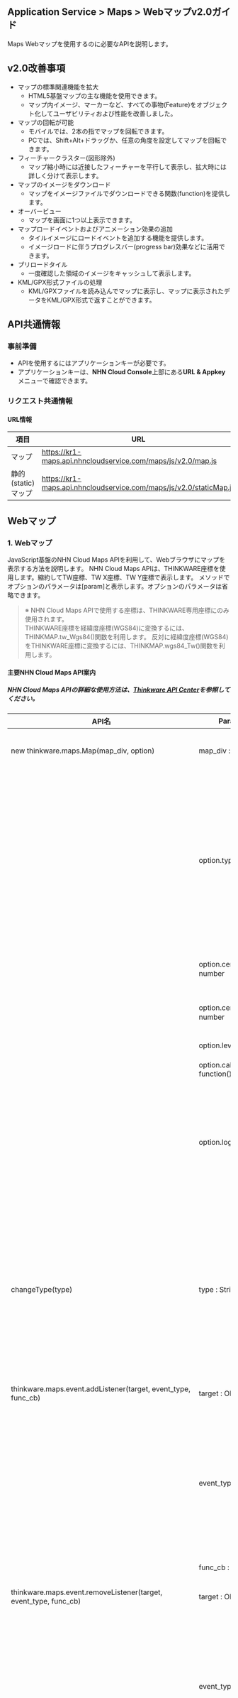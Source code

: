 ## Application Service > Maps > Webマップv2.0ガイド

Maps Webマップを使用するのに必要なAPIを説明します。

## v2.0改善事項
* マップの標準関連機能を拡大
  * HTML5基盤マップの主な機能を使用できます。
  * マップ内イメージ、マーカーなど、すべての事物(Feature)をオブジェクト化してユーザビリティおよび性能を改善しました。
* マップの回転が可能
  * モバイルでは、2本の指でマップを回転できます。
  * PCでは、Shift+Alt+ドラッグか、任意の角度を設定してマップを回転できます。
* フィーチャークラスター(図形除外)
  * マップ縮小時には近接したフィーチャーを平行して表示し、拡大時には詳しく分けて表示します。
* マップのイメージをダウンロード
  * マップをイメージファイルでダウンロードできる関数(function)を提供します。
* オーバービュー
  * マップを画面に1つ以上表示できます。
* マップロードイベントおよびアニメーション効果の追加
  * タイルイメージにロードイベントを追加する機能を提供します。
  * イメージロードに伴うプログレスバー(progress bar)効果などに活用できます。
* プリロードタイル
  * 一度確認した領域のイメージをキャッシュして表示します。
* KML/GPX形式ファイルの処理
  * KML/GPXファイルを読み込んでマップに表示し、マップに表示されたデータをKML/GPX形式で返すことができます。

## API共通情報

### 事前準備
- APIを使用するにはアプリケーションキーが必要です。
- アプリケーションキーは、**NHN Cloud Console**上部にある**URL & Appkey**メニューで確認できます。

### リクエスト共通情報

#### URL情報

| 項目 | URL                                      |
| --------- | ---------------------------------------- |
| マップ | https://kr1-maps.api.nhncloudservice.com/maps/js/v2.0/map.js |
| 静的(static)マップ | https://kr1-maps.api.nhncloudservice.com/maps/js/v2.0/staticMap.js |

## Webマップ

### 1. Webマップ

JavaScript基盤のNHN Cloud Maps APIを利用して、Webブラウザにマップを表示する方法を説明します。
NHN Cloud Maps APIは、THINKWARE座標を使用します。縮約してTW座標、TW X座標、TW Y座標で表示します。
メソッドでオプションのパラメータは[param]と表示します。オプションのパラメータは省略できます。

> ※ NHN Cloud Maps APIで使用する座標は、THINKWARE専用座標にのみ使用されます。
> <br>THINKWARE座標を経緯度座標(WGS84)に変換するには、THINKMAP.tw_Wgs84()関数を利用します。
> 反対に経緯度座標(WGS84)をTHINKWARE座標に変換するには、THINKMAP.wgs84_Tw()関数を利用します。

#### 主要NHN Cloud Maps API案内
##### NHN Cloud Maps APIの詳細な使用方法は、<a href="http://developers1.inavi.com:8086?key=19b6272o5" target="_blank" rel="nofollow">Thinkware API Center</a>を参照してください。

| API名                                 | Parameter                        | Returns                                  | 説明                              |
| ---------------------------------------- | -------------------------------- | ---------------------------------------- | ---------------------------------------- |
| new thinkware.maps.Map(map_div, option)  | map_div : String                 |                                          | マップを表示するDOM要素(element)または要素のID             |
|                                          | option.type：String             |                                          | マップのタイプ <br> 'i'：一般マップ、<br> 'm'：モバイルマップ、<br> 's'：要約マップ、<br> 'a'：航空写真、<br> 'm_a'：モバイル航空写真、<br> 's_a'：要約航空写真、<br> 'hybrid'：航空<br>default：'i' |
|                                          | option.center.twX：number       |                                          | マップ中心のX座標：THINKWARE座標単位          |
|                                          | option.center.twY：number       |                                          | マップ中心のY座標：THINKWARE座標単位          |
|                                          | option.level : number            |                                          | マップのレベル                          |
|                                          | option.callback : function()     |                                          | 初期化後に実行する関数                     |
|                                          | option.logo : String             |                                          | ロゴを表示する位置<br> top-left,<br>  top-center,<br>  top-right,<br>  center-left,<br>  center-center,<br>  center-right,<br>  bottom-left,<br>  bottom-center,<br>  bottom-right |
| changeType(type)                         | type : String                    |                                          | マップのタイプ <br> 'i'：一般マップ、<br> 'm'：モバイルマップ、<br> 's'：要約マップ、<br> 'a'：航空写真、<br> 'm_a'：モバイル航空写真、<br> 's_a'：要約航空写真、<br> 'hybrid'：航空<br>default：'i' |
| thinkware.maps.event.addListener(target, event_type, func_cb) | target : Object                  |                                          | リスナーを追加する対象オブジェクト                  |
|                                          | event_type : String              |                                          | wheelup, <br> wheeldown, <br> wheel, <br>zoomend, <br>movestart, <br>move, <br>moveend, <br>tileloadstart, <br>tileloadend, <br>tileloaderror, <br>click, <br>dblclick, <br>rightclick, <br>mousemove, <br>mouseup, <br>mousedown |
|                                          | func_cb : function()             |                                          | 登録するリスナー                         |
| thinkware.maps.event.removeListener(target, event_type, func_cb) | target : Object                  |                                          | リスナーを削除する対象オブジェクト                  |
|                                          | event_type : String              |                                          | wheelup, <br> wheeldown, <br> wheel, <br>zoomend, <br>movestart, <br>move, <br>moveend, <br>tileloadstart, <br>tileloadend, <br>tileloaderror, <br>click, <br>dblclick, <br>rightclick, <br>mousemove, <br>mouseup, <br>mousedown |
|                                          | func_cb : function()             |                                          | 削除するリスナー                         |
| new thinkware.maps.Marker(option)        | option.map : Object              | thinkware.maps.Markerマーカーオブジェクト     | マップオブジェクト                           |
|                                          | option.icon.url : String         |                                          | アイコンURL                                   |
|                                          | option.icon.size.width : number  |                                          | アイコンの幅                                |
|                                          | option.icon.size.heigth : number |                                          | アイコンの高さ                                |
|                                          | option.position.twX : number     |                                          | マーカー作成X座標(THINKWARE座標単位)                     |
|                                          | option.position.twY : number     |                                          | マーカー作成Y座標(THINKWARE座標単位)                     |
|                                          | option.positioning : String      |                                          | 座標が位置する場所<br> top-left,<br>  top-center,<br>  top-right,<br>  center-left,<br>  center-center,<br>  center-right,<br>  bottom-left,<br>  bottom-center,<br>bottom-right |
|                                          | option.title : String            |                                          | ツールチップ文字列                          |
|                                          | option.offset.pxX : number       |                                          | pixel単位                           |
|                                          | option.offset.pxY : number       |                                          | pixel単位                           |
|                                          | option.visible : boolean         |                                          | 表示するかどうか                                 |
|                                          | option.draggable : boolean       |                                          | ドラッグ可否                             |
|                                          | option.zIndex : number           |                                          | z-index値                       |
|                                          | option.opacity : number          |                                          | 透明度                                   |
|                                          | option.stopEvent : boolean       |                                          | マーカー上でマップイベントの実行を防止するかどうか                 |
| thinkware.maps.LineString.drawStart(target, option) | target : Object                  |                                          | マップオブジェクト                           |
|                                          | option.stroke.style：String     |                                          | 線のスタイル<br><br> dot：· · · · · · <br>dash：- - - - - -<br>dashdot：- · - · - · - <br>longdashdot：ㅡ·ㅡ·ㅡ<br> solid：実線 |
|                                          | option.stroke.weight : number    |                                          | 線の太さ(px)                                 |
|                                          | option.stroke.color : String     |                                          | 線の色                                  |
|                                          | option.stroke.opacity : number   |                                          | 線の透明度                                 |
|                                          | option.callback : function()     |                                          | 描写終了後に実行する関数                  |
|                                          | option.measure : boolean         |                                          | 距離測定ポップアップを表示するかどうか                        |
|                                          | option.isOnce : boolean          |                                          | 1回描写後に終了するかどうか                        |
| thinkware.maps.LineString.drawEnd(target) | target : Object                  |                                          | マップオブジェクト                           |
| thinkware.maps.util.getLonLatFromCoordinate(param) | param.twX : number               | Coord座標<br>Object.lon : WGS84<br>Object.lat : WGS84 | THINKWARE  X座標                        |
|                                          | param.twY : number               |                                          | THINKWARE  Y座標                        |
| thinkware.maps.util.getCoordinateFromLonLat(param) | param.lon : number               | TW座標<br>Object.twX: TW X座標<br>Object.twY : TW Y座標 | 経度                               |
|                                          | param.lat : number               |                                          | 緯度                               |


#### NHN Cloud Maps APIの使用
```
<script type="text/javascript" src="https://kr1-maps.api.nhncloudservice.com/maps/js/v2.0/map.js"></script>
<script>
	//マップを使用するための認証を進行します。
	Map.authentification("appKey");
</script>

<div id="div_map"></div>
<script type="text/javascript">

	//宣言したDIVにマップを表示します。
	var map = new thinkware.maps.Map("div_map", {
		center: {
			twX: 169030,
			twY: 517922
		},
		level: 12,
		type: "i",
		callback: success = function() {
			console.log("map init success!");
		}
	});
</script>
```

#### マップモードの変更
```
<script type="text/javascript">

 	// 作成されたマップオブジェクトのマップTypeを変更します。
 	// 一般：i、モバイル：m、要約：s、航空写真：a、モバイル航空：m_a、要約航空：s_a、航空：hybrid
	// 航空写真に変更します。
	map.changeType('i');

</script>
```

#### マップにイベントを登録
```
<script type="text/javascript">

	//マップにmoveイベントを登録します。
	thinkware.maps.event.addListener(map, 'click', mapEvent_cb)

	 //マップイベント発生時のコールバック関数
    function mapEvent_cb(event){
        console.log("event callback!");
    }

</script>
```

#### マップのイベントを削除
```
<script type="text/javascript">

	//マップからmoveイベントを削除します。
	thinkware.maps.event.removeListener(map, 'move', mapEvent_cb)

</script>
```

#### マップマーカーの追加
```
<script type="text/javascript">

	// マップにマーカーオブジェクトを追加します。
	var marker = new thinkware.maps.Marker({
	    map: map,
	    position: {
	        twX: 169030,
	        twY: 517922
	    },
	    stopEvent: false
	});

	// マップにマーカーオブジェクトを移動させます。
	marker.setPosition({twX: 169030, twY: 517922});

</script>
```

#### マップ描写モードに切り替え
```
<script type="text/javascript">

	// 描写モードに切り替えます。
	var strokeOpt = {
		style : 'longdash'	// 線のスタイル(solid, dash, longdash, ... またはsegmentsを返す関数を参照) default: "solid"
		, weight : 5		// 線の太さ(px) (default: 3)
		, color : '#3399ff'	//線の色(default: #3399ff)
		, opacity : 1		//線の透明度(default: 1)
    };

	var drawOpt = {
		stroke : strokeOpt
		, callback : mapDraw_cb // 描写終了後に実行する関数(default: undefined)
		, measure : true 		// 距離測定ポップアップを表示するかどうか(default: false)
		, isOnce : false		// 1回描写後に終了するかどうか(default: false)
	};

	//thinkware.maps.LineString.drawStart(map, drawOpt);

	function mapDraw_cb(map){
		console.log("draw finish!!!");
	}
</script>
```

#### マップ描写モードの終了
```
<script type="text/javascript">

	// 描写モードを終了します。
	thinkware.maps.LineString.drawEnd(map);

</script>
```

#### TW座標をWGS座標に変換
```
<script type="text/javascript">

 	// TW座標をWGS座標に変換します。
 	var tws = {
		twX : 169030
		, twY: 517922
 	};

 	var wgs84 = thinkware.maps.util.getLonLatFromCoordinate(tws);
 	console.log(wgs84.lon);
 	console.log(wgs84.lat);

</script>
```

#### WGS座標をTW座標に変換
```
<script type="text/javascript">

 	 // WGS座標をTW座標に変換します。
	 var wgs84 = {
		lon: 127.11074994024005
		, lat: 37.40215870673785
	};

	 var tws = thinkware.maps.util.getCoordinateFromLonLat(wgs84);

 	console.log(tws.twX);
 	console.log(tws.twY);

</script>
```

### 2. 静的(static)マップ

#### NHN Cloud Maps APIで静的マップの使用
```
// 静的マップを使用するためのjsファイルを宣言します。
<script type="text/javascript" src="https://kr1-maps.api.nhncloudservice.com/maps/js/v2.0/staticMap.js"></script>

// マップを入れるIMGを作成します。
<img id='staticMapImg' alt="" src="">

<script>

	// 静的マップを使用するための認証およびパラメータを渡します。 	
	StaticMap.authentification('staticMapImg',"appkey",'x=157423&y=266836&width=970&height=300&level=10&maptype=i&mx=158323&my=266836&txt=');

</script>
```

| 名前 | タイプ | 必須かどうか | 説明                   |
| ------- | ------- | ----- | ----------------------------- |
| x       | Integer | 必須 | マップ中心のX座標            |
| y       | Integer | 必須 | マップ中心のY座標            |
| mx      | Integer | 必須 | マーカーのX座標               |
| my      | Integer | 必須 | マーカーのY座標               |
| width   | Integer | 任意 | マップの幅<br>未入力時は基本600px     |
| height  | Integer | 任意 | マップの高さ<br>未入力時は基本600px     |
| imgurl  | String  | 任意 | マーカーイメージURL<br> 未入力時は基本マーカーを使用 |
| level   | Integer | 任意 | マップレベル <br> 未入力時は基本10        |
| maptype | String  | 任意 | マップタイプ <br> 未入力の時は基本一般マップ    |
| label   | String  | 任意 | ラベルの内容                |

### 3. モバイルWebマップ

Android/iOS WebViewで使用できるハイブリッド型のアプリを開発する時、NHN Cloud Maps APIを利用し、JavaScript基盤のWebマップと同じAPIで使用できます。
APIの詳細は、[1. Webマップ](#1-web)を参照してください。

#### NHN Cloud Maps APIをMobileで使用
```
<!DOCTYPE html>
<html>
    <head>
		// モバイル端末に合わせてviewportを設定します。
        <meta name="viewport" content="width=device-width, initial-scale=1,user-scalable=no">

		<style>
			body {
	    		margin: 0;
	      	}

  			#div_map {
				position: absolute;
				width: 100%;
				height: 100%;
			}
    	</style>

		// マップを使用するためのjsファイルを宣言します。
		<script type="text/javascript" src="https://kr1-maps.api.nhncloudservice.com/maps/js/v2.0/map.js"></script>
		<script>
			// マップを使用するための認証を進行します。
			Map.authentification("appKey");
		</script>
	</head>

	<body>

		//マップを入れるDIVを作成します。
		<div id="div_map"></div>
		<script type="text/javascript">

			//宣言したDIVにマップを表示します。(モバイルマップタイプで'm'を宣言します。)
			var map = new thinkware.maps.Map("div_map", {
				center: {
					twX: 169030,
					twY: 517922
				},
				level: 12,
				type: "m",
				callback: success = function() {
					console.log("map init success!");
				}
			});
		</script>
	</body>

</html>
```

